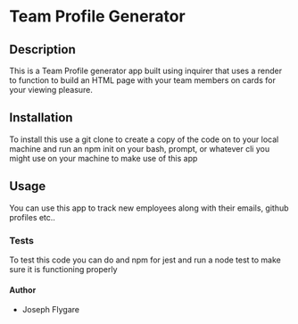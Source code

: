 # Team Profile Generator

  ## Description
  This is a Team Profile generator app built using inquirer that uses a render to function to build an HTML page with your team members on cards for your viewing pleasure.

  ## Installation
  To install this use a git clone to create a copy of the code on to your local machine and run an npm init on your bash, prompt, or whatever cli you might use on your machine to make use of this app

  ## Usage
  You can use this app to track new employees along with their emails, github profiles etc..

  ### Tests
  To test this code you can do and npm for jest and run a node test to make sure it is functioning properly
  
  #### Author
  - Joseph Flygare